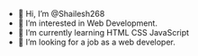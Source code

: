 - 👋 Hi, I’m @Shailesh268
- 👀 I’m interested in Web Development.
- 🌱 I’m currently learning HTML CSS JavaScript 
- 💞️ I’m looking for a job as a web developer.

<!---
Shailesh268/Shailesh268 is a ✨ special ✨ repository because its `README.md` (this file) appears on your GitHub profile.
You can click the Preview link to take a look at your changes.
--->
